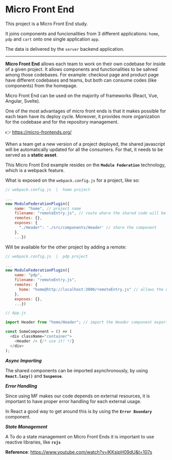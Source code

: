 # Micro Front End

This project is a Micro Front End study. 

It joins components and funcionalities from 3 different applications: `home`, `pdp` and `cart` onto one single application `app`. 

The data is delivered by the `server` backend application.

<hr />

**Micro Front End** allows each team to work on their own codebase for inside of a given project. It allows components and functionalities to be sahred among those codebases. For example: checkout page and product page have different codebases and teams, but both can consume codes (like components) from the homepage.

Micro Front End can be used on the majority of frameworks (React, Vue, Angular, Svelte).

One of the most advantages of micro front ends is that it makes possible for each team have its deploy cycle. Moreover, it provides more organization for the codebase and for the repository management.

👉 https://micro-frontends.org/

When a team get a new version of a project deployed, the shared javascript will be automatically updated for all the consumers. For that, it needs to be served as a **static asset**.

This Micro Front End example resides on the **`Module Federation`** technology, which is a webpack feature.

What is exposed on the `webpack.config.js` for a project, like so: 

```js
// webpack.config.js  |  home project

...
new ModuleFederationPlugin({
    name: "home", // project name
    filename: "remoteEntry.js", // route where the shared code will be available
    remotes: {},
    exposes: {
      "./Header": './src/components/Header' // share the component
    },
    ...})
```

Will be available for the other project by adding a remote: 

```js
// webpack.config.js  |  pdp project

...
new ModuleFederationPlugin({
    name: "pdp",
    filename: "remoteEntry.js",
    remotes: {
      home: "home@http://localhost:3000/remoteEntry.js" // allows the usage of components shared by the home project
    },
    exposes: {},
    ...})

// App.js 

import Header from "home/Header"; // import the Header component exported from the home project

const SomeComponent = () => (
  <div className="container">
    <Header /> {/* use it! */}
  </div>
);

```

***Async Importing***

The shared components can be imported asynchronously, by using **`React.lazy()`** and **`Suspense`**.

***Error Handling***

Since using MF makes our code depends on external resources, it is important to have proper error handling for each external usage.

In React a good way to get around this is by using the **`Error Boundary`** component.

***State Management***

A To do a state management on Micro Front Ends it is important to use reactive libraries, like **`rxjs`**

**Reference**: https://www.youtube.com/watch?v=lKKsjpH09dU&t=107s 